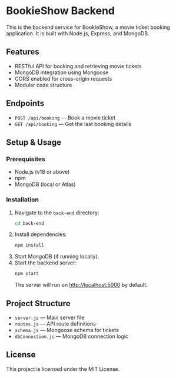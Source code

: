 # BookieShow Backend

This is the backend service for BookieShow, a movie ticket booking application. It is built with Node.js, Express, and MongoDB.

## Features
- RESTful API for booking and retrieving movie tickets
- MongoDB integration using Mongoose
- CORS enabled for cross-origin requests
- Modular code structure

## Endpoints

- `POST /api/booking` — Book a movie ticket
- `GET /api/booking` — Get the last booking details

## Setup & Usage

### Prerequisites
- Node.js (v18 or above)
- npm
- MongoDB (local or Atlas)

### Installation
1. Navigate to the `back-end` directory:
	```sh
	cd back-end
	```
2. Install dependencies:
	```sh
	npm install
	```
3. Start MongoDB (if running locally).
4. Start the backend server:
	```sh
	npm start
	```
	The server will run on [http://localhost:5000](http://localhost:5000) by default.

## Project Structure
- `server.js` — Main server file
- `routes.js` — API route definitions
- `schema.js` — Mongoose schema for tickets
- `dbConnection.js` — MongoDB connection logic

## License

This project is licensed under the MIT License.
